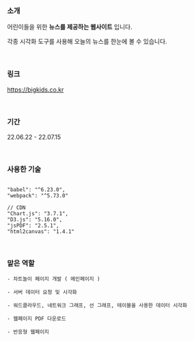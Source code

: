 ### <b>소개</b>

어린이들을 위한 <strong>뉴스를 제공하는 웹사이트</strong> 입니다.

각종 시각화 도구를 사용해 오늘의 뉴스를 한눈에 볼 수 있습니다.

<br>

### <b>링크</b>

https://bigkids.co.kr

<br>

### <b>기간</b>

22.06.22 - 22.07.15

<br>

### <b>사용한 기술</b>

```

"babel": "^6.23.0",
"webpack": "^5.73.0"

// CDN
"Chart.js": "3.7.1",
"D3.js": "5.16.0",
"jsPDF": "2.5.1",
"html2canvas": "1.4.1"
```

<br>

### <b>맡은 역할</b>

```
- 차트놀이 페이지 개발 ( 메인페이지 )

- 서버 데이터 요청 및 시각화

- 워드클라우드, 네트워크 그래프, 선 그래프, 테이블을 사용한 데이터 시각화

- 웹페이지 PDF 다운로드

- 반응형 웹페이지
```
